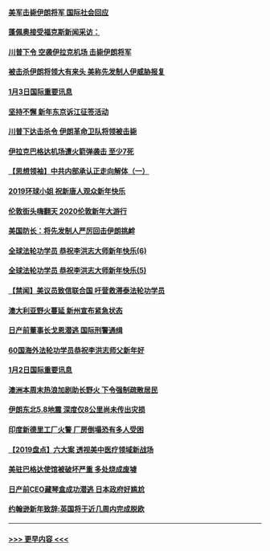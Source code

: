 #### [美军击毙伊朗将军 国际社会回应](../pages/prog202/a102744485.md?t=01040122) 
#### [蓬佩奥接受福克斯新闻采访：](../pages/prog202/a102744480.md?t=01040122) 
#### [川普下令 空袭伊拉克机场 击毙伊朗将军](../pages/prog202/a102744470.md?t=01040122) 
#### [被击杀伊朗将领大有来头 美称先发制人伊威胁报复](../pages/prog202/a102744454.md?t=01040122) 
#### [1月3日国际重要讯息](../pages/prog202/a102744301.md?t=01040122) 
#### [坚持不懈 新年东京诉江征签活动](../pages/prog202/a102744303.md?t=01040122) 
#### [川普下达击杀令 伊朗革命卫队将领被击毙](../pages/prog202/a102741911.md?t=01040122) 
#### [伊拉克巴格达机场遭火箭弹袭击 至少7死](../pages/prog202/a102744115.md?t=01040122) 
#### [【思想领袖】中共内部承认正走向解体（一）](../pages/prog202/a102744097.md?t=01040122) 
#### [2019环球小姐 祝新唐人观众新年快乐](../pages/prog202/a102744043.md?t=01040122) 
#### [伦敦街头嗨翻天 2020伦敦新年大游行](../pages/prog202/a102743925.md?t=01040122) 
#### [美国防长：将先发制人严厉回击伊朗挑衅](../pages/prog202/a102743930.md?t=01040122) 
#### [全球法轮功学员 恭祝李洪志大师新年快乐(6)](../pages/prog202/a102743899.md?t=01040122) 
#### [全球法轮功学员 恭祝李洪志大师新年快乐(5)](../pages/prog202/a102743766.md?t=01040122) 
#### [【禁闻】美议员致信联合国 吁营救滞泰法轮功学员](../pages/prog202/a102743781.md?t=01040122) 
#### [澳大利亚野火蔓延 新州宣布紧急状态](../pages/prog202/a102743681.md?t=01040122) 
#### [日产前董事长戈恩潜逃 国际刑警通缉](../pages/prog202/a102743676.md?t=01040122) 
#### [60国海外法轮功学员恭祝李洪志师父新年好](../pages/prog202/a102743628.md?t=01040122) 
#### [1月2日国际重要讯息](../pages/prog202/a102743488.md?t=01040122) 
#### [澳洲本周末热浪加剧助长野火 下令强制疏散居民](../pages/prog202/a102743421.md?t=01040122) 
#### [伊朗东北5.8地震 深度仅8公里尚未传出灾损](../pages/prog202/a102743396.md?t=01040122) 
#### [印度新德里工厂火警 厂房倒塌恐有多人受困](../pages/prog202/a102743386.md?t=01040122) 
#### [【2019盘点】六大案 透视美中医疗领域新战场](../pages/prog202/a102743227.md?t=01040122) 
#### [美驻巴格达使馆被破坏严重 多处烧成废墟](../pages/prog202/a102743244.md?t=01040122) 
#### [日产前CEO藏琴盒成功潜逃 日本政府好尴尬](../pages/prog202/a102742937.md?t=01040122) 
#### [约翰逊新年致辞:英国将于近几周内完成脱欧](../pages/prog202/a102742956.md?t=01040122) 

----
#### [ >>> 更早内容 <<< ](../indexes/prog202-earlier.md)
